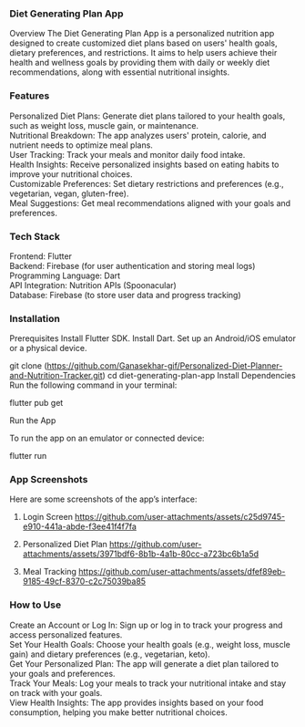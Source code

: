 ### Diet Generating Plan App
Overview
The Diet Generating Plan App is a personalized nutrition app designed to create customized diet plans based on users' health goals, dietary preferences, and restrictions. It aims to help users achieve their health and wellness goals by providing them with daily or weekly diet recommendations, along with essential nutritional insights.

### Features
Personalized Diet Plans: Generate diet plans tailored to your health goals, such as weight loss, muscle gain, or maintenance.                                                 
Nutritional Breakdown: The app analyzes users' protein, calorie, and nutrient needs to optimize meal plans.                                                                    
User Tracking: Track your meals and monitor daily food intake.                                                                               
Health Insights: Receive personalized insights based on eating habits to improve your nutritional choices.                                                               
Customizable Preferences: Set dietary restrictions and preferences (e.g., vegetarian, vegan, gluten-free).                                                                             
Meal Suggestions: Get meal recommendations aligned with your goals and preferences.                                                                                   

### Tech Stack
Frontend: Flutter                                                                                                 
Backend: Firebase (for user authentication and storing meal logs)                                                         
Programming Language: Dart                                                                                    
API Integration: Nutrition APIs (Spoonacular)                                                        
Database: Firebase (to store user data and progress tracking)                                                               

### Installation
Prerequisites
Install Flutter SDK.
Install Dart.
Set up an Android/iOS emulator or a physical device.

git clone (https://github.com/Ganasekhar-gif/Personalized-Diet-Planner-and-Nutrition-Tracker.git)
cd diet-generating-plan-app
Install Dependencies
Run the following command in your terminal:

flutter pub get

Run the App

To run the app on an emulator or connected device:

flutter run

### App Screenshots
Here are some screenshots of the app’s interface:

1. Login Screen
   https://github.com/user-attachments/assets/c25d9745-e910-441a-abde-f3ee41f4f7fa

3. Personalized Diet Plan
   https://github.com/user-attachments/assets/3971bdf6-8b1b-4a1b-80cc-a723bc6b1a5d

5. Meal Tracking
   https://github.com/user-attachments/assets/dfef89eb-9185-49cf-8370-c2c75039ba85



### How to Use
Create an Account or Log In: Sign up or log in to track your progress and access personalized features.                                           
Set Your Health Goals: Choose your health goals (e.g., weight loss, muscle gain) and dietary preferences (e.g., vegetarian, keto).                            
Get Your Personalized Plan: The app will generate a diet plan tailored to your goals and preferences.                                                    
Track Your Meals: Log your meals to track your nutritional intake and stay on track with your goals.                                                       
View Health Insights: The app provides insights based on your food consumption, helping you make better nutritional choices.                                    
